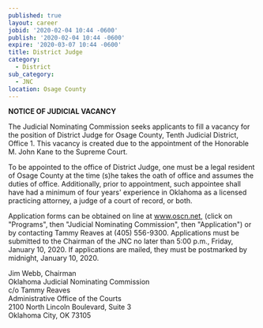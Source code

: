 ```yaml
---
published: true
layout: career
jobid: '2020-02-04 10:44 -0600'
publish: '2020-02-04 10:44 -0600'
expire: '2020-03-07 10:44 -0600'
title: District Judge
category:
  - District
sub_category:
  - JNC
location: Osage County
---
```

**NOTICE OF JUDICIAL VACANCY**
 
The Judicial Nominating Commission seeks applicants to fill a vacancy for the position of District Judge for Osage County, Tenth Judicial District, Office 1. This vacancy is created due to the appointment of the Honorable M. John Kane to the Supreme Court. 
 
To be appointed to the office of District Judge, one must be a legal resident of Osage County at the time (s)he takes the oath of office and assumes the duties of office. Additionally, prior to appointment, such appointee shall have had a minimum of four years' experience in Oklahoma as a licensed practicing attorney, a judge of a court of record, or both.
 
Application forms can be obtained on line at www.oscn.net, (click on "Programs", then "Judicial Nominating Commission", then "Application") or by contacting Tammy Reaves at (405) 556-9300. Applications must be submitted to the Chairman of the JNC  no later than 5:00 p.m., Friday, January 10, 2020.  If applications are mailed, they must be postmarked by midnight, January 10, 2020. 
 
 
Jim Webb, Chairman  
Oklahoma Judicial Nominating Commission  
c/o Tammy Reaves  
Administrative Office of the Courts  
2100 North Lincoln Boulevard, Suite 3  
Oklahoma City, OK  73105
